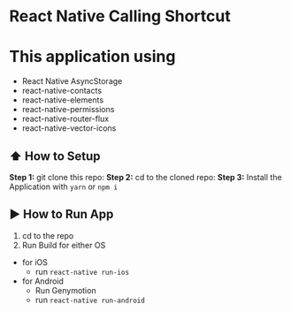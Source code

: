 #  React Native Calling Shortcut

# This application using

*  React Native AsyncStorage
*  react-native-contacts
*  react-native-elements
*  react-native-permissions
*  react-native-router-flux
*  react-native-vector-icons

## :arrow_up: How to Setup

**Step 1:** git clone this repo:
**Step 2:** cd to the cloned repo:
**Step 3:** Install the Application with `yarn` or `npm i`

## :arrow_forward: How to Run App

1. cd to the repo
2. Run Build for either OS
  * for iOS
    * run `react-native run-ios`
  * for Android
    * Run Genymotion
    * run `react-native run-android`